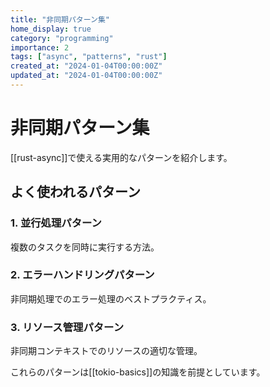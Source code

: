 ```yaml
---
title: "非同期パターン集"
home_display: true
category: "programming"
importance: 2
tags: ["async", "patterns", "rust"]
created_at: "2024-01-04T00:00:00Z"
updated_at: "2024-01-04T00:00:00Z"
---
```


# 非同期パターン集

[[rust-async]]で使える実用的なパターンを紹介します。

## よく使われるパターン

### 1. 並行処理パターン
複数のタスクを同時に実行する方法。

### 2. エラーハンドリングパターン
非同期処理でのエラー処理のベストプラクティス。

### 3. リソース管理パターン
非同期コンテキストでのリソースの適切な管理。

これらのパターンは[[tokio-basics]]の知識を前提としています。
